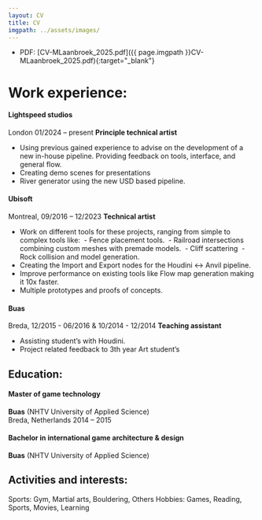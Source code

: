 ```yaml
---
layout: CV
title: CV
imgpath: ../assets/images/
---
```

- PDF: [CV-MLaanbroek_2025.pdf]({{ page.imgpath }}CV-MLaanbroek_2025.pdf){:target="_blank"}

# Work experience:
#### Lightspeed studios
London 01/2024 – present
	**Principle technical artist**
- Using previous gained experience to advise on the development of a new in-house pipeline. Providing feedback on tools, interface, and general flow.
- Creating demo scenes for presentations
- River generator using the new USD based pipeline.

#### Ubisoft
Montreal, 09/2016 – 12/2023
**Technical artist**
- Work on different tools for these projects, ranging from simple to complex tools like:
	 - Fence placement tools.
	 - Railroad intersections combining custom meshes with premade models.
	 - Cliff scattering
	 - Rock collision and model generation.
- Creating the Import and Export nodes for the Houdini <-> Anvil pipeline.
- Improve performance on existing tools like Flow map generation making it 10x faster.
- Multiple prototypes and proofs of concepts.


#### Buas
Breda, 12/2015 - 06/2016 & 10/2014 - 12/2014
**Teaching assistant**
- Assisting student’s with Houdini.
- Project related feedback to 3th year Art student’s

## Education:
#### Master of game technology
**Buas** (NHTV University of Applied Science)  
Breda, Netherlands 2014 – 2015
#### Bachelor in international game architecture & design
**Buas** (NHTV University of Applied Science)  

## Activities and interests:
Sports: Gym, Martial arts, Bouldering, Others
Hobbies: Games, Reading, Sports, Movies, Learning